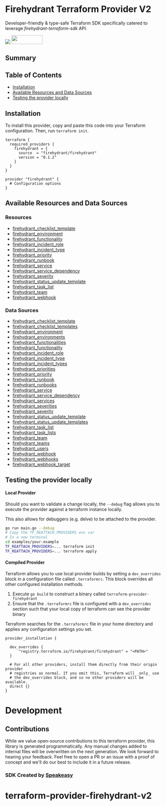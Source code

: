 # Firehydrant Terraform Provider V2

Developer-friendly & type-safe Terraform SDK specifically catered to leverage *firehydrant-terraform-sdk* API.

<div align="left">
    <a href="https://www.speakeasy.com/?utm_source=firehydrant-terraform-sdk&utm_campaign=terraform"><img src="https://custom-icon-badges.demolab.com/badge/-Built%20By%20Speakeasy-212015?style=for-the-badge&logoColor=FBE331&logo=speakeasy&labelColor=545454" /></a>
    <a href="https://opensource.org/licenses/MIT">
        <img src="https://img.shields.io/badge/License-MIT-blue.svg" style="width: 100px; height: 28px;" />
    </a>
</div>

<!-- Start Summary [summary] -->
## Summary


<!-- End Summary [summary] -->

<!-- Start Table of Contents [toc] -->
## Table of Contents

* [Installation](#installation)
* [Available Resources and Data Sources](#available-resources-and-data-sources)
* [Testing the provider locally](#testing-the-provider-locally)
<!-- End Table of Contents [toc] -->

<!-- Start Installation [installation] -->
## Installation

To install this provider, copy and paste this code into your Terraform configuration. Then, run `terraform init`.

```hcl
terraform {
  required_providers {
    firehydrant = {
      source  = "firehydrant/firehydrant"
      version = "0.1.2"
    }
  }
}

provider "firehydrant" {
  # Configuration options
}
```
<!-- End Installation [installation] -->

<!-- Start Available Resources and Data Sources [operations] -->
## Available Resources and Data Sources

### Resources

* [firehydrant_checklist_template](docs/resources/checklist_template.md)
* [firehydrant_environment](docs/resources/environment.md)
* [firehydrant_functionality](docs/resources/functionality.md)
* [firehydrant_incident_role](docs/resources/incident_role.md)
* [firehydrant_incident_type](docs/resources/incident_type.md)
* [firehydrant_priority](docs/resources/priority.md)
* [firehydrant_runbook](docs/resources/runbook.md)
* [firehydrant_service](docs/resources/service.md)
* [firehydrant_service_dependency](docs/resources/service_dependency.md)
* [firehydrant_severity](docs/resources/severity.md)
* [firehydrant_status_update_template](docs/resources/status_update_template.md)
* [firehydrant_task_list](docs/resources/task_list.md)
* [firehydrant_team](docs/resources/team.md)
* [firehydrant_webhook](docs/resources/webhook.md)
### Data Sources

* [firehydrant_checklist_template](docs/data-sources/checklist_template.md)
* [firehydrant_checklist_templates](docs/data-sources/checklist_templates.md)
* [firehydrant_environment](docs/data-sources/environment.md)
* [firehydrant_environments](docs/data-sources/environments.md)
* [firehydrant_functionalities](docs/data-sources/functionalities.md)
* [firehydrant_functionality](docs/data-sources/functionality.md)
* [firehydrant_incident_role](docs/data-sources/incident_role.md)
* [firehydrant_incident_type](docs/data-sources/incident_type.md)
* [firehydrant_incident_types](docs/data-sources/incident_types.md)
* [firehydrant_priorities](docs/data-sources/priorities.md)
* [firehydrant_priority](docs/data-sources/priority.md)
* [firehydrant_runbook](docs/data-sources/runbook.md)
* [firehydrant_runbooks](docs/data-sources/runbooks.md)
* [firehydrant_service](docs/data-sources/service.md)
* [firehydrant_service_dependency](docs/data-sources/service_dependency.md)
* [firehydrant_services](docs/data-sources/services.md)
* [firehydrant_severities](docs/data-sources/severities.md)
* [firehydrant_severity](docs/data-sources/severity.md)
* [firehydrant_status_update_template](docs/data-sources/status_update_template.md)
* [firehydrant_status_update_templates](docs/data-sources/status_update_templates.md)
* [firehydrant_task_list](docs/data-sources/task_list.md)
* [firehydrant_task_lists](docs/data-sources/task_lists.md)
* [firehydrant_team](docs/data-sources/team.md)
* [firehydrant_teams](docs/data-sources/teams.md)
* [firehydrant_users](docs/data-sources/users.md)
* [firehydrant_webhook](docs/data-sources/webhook.md)
* [firehydrant_webhooks](docs/data-sources/webhooks.md)
* [firehydrant_webhook_target](docs/data-sources/webhook_target.md)
<!-- End Available Resources and Data Sources [operations] -->

<!-- Start Testing the provider locally [usage] -->
## Testing the provider locally

#### Local Provider

Should you want to validate a change locally, the `--debug` flag allows you to execute the provider against a terraform instance locally.

This also allows for debuggers (e.g. delve) to be attached to the provider.

```sh
go run main.go --debug
# Copy the TF_REATTACH_PROVIDERS env var
# In a new terminal
cd examples/your-example
TF_REATTACH_PROVIDERS=... terraform init
TF_REATTACH_PROVIDERS=... terraform apply
```

#### Compiled Provider

Terraform allows you to use local provider builds by setting a `dev_overrides` block in a configuration file called `.terraformrc`. This block overrides all other configured installation methods.

1. Execute `go build` to construct a binary called `terraform-provider-firehydrant`
2. Ensure that the `.terraformrc` file is configured with a `dev_overrides` section such that your local copy of terraform can see the provider binary

Terraform searches for the `.terraformrc` file in your home directory and applies any configuration settings you set.

```
provider_installation {

  dev_overrides {
      "registry.terraform.io/firehydrant/firehydrant" = "<PATH>"
  }

  # For all other providers, install them directly from their origin provider
  # registries as normal. If you omit this, Terraform will _only_ use
  # the dev_overrides block, and so no other providers will be available.
  direct {}
}
```
<!-- End Testing the provider locally [usage] -->

<!-- Placeholder for Future Speakeasy SDK Sections -->

# Development

## Contributions

While we value open-source contributions to this terraform provider, this library is generated programmatically. Any manual changes added to internal files will be overwritten on the next generation.
We look forward to hearing your feedback. Feel free to open a PR or an issue with a proof of concept and we'll do our best to include it in a future release. 

### SDK Created by [Speakeasy](https://www.speakeasy.com/?utm_source=firehydrant-terraform-sdk&utm_campaign=terraform)
# terraform-provider-firehydrant-v2
